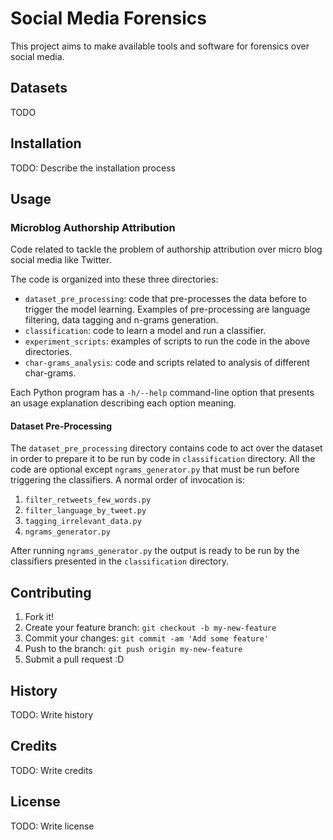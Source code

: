 # Social Media Forensics

This project aims to make available tools and software for forensics over social media.

## Datasets

TODO

## Installation

TODO: Describe the installation process

## Usage

### Microblog Authorship Attribution

Code related to tackle the problem of authorship attribution over micro blog social media like Twitter.

The code is organized into these three directories:

* `dataset_pre_processing`: code that pre-processes the data before to trigger the model learning. Examples of pre-processing are language filtering, data tagging and n-grams generation.
* `classification`: code to learn a model and run a classifier.
* `experiment_scripts`: examples of scripts to run the code in the above directories.
* `char-grams_analysis`: code and scripts related to analysis of different char-grams.

Each Python program has a `-h/--help` command-line option that presents an usage explanation describing each option meaning.

#### Dataset Pre-Processing

The `dataset_pre_processing` directory contains code to act over the dataset in order to prepare it to be run by code in `classification` directory. All the code are optional except `ngrams_generator.py` that must be run before triggering the classifiers. A normal order of invocation is:

1. `filter_retweets_few_words.py`
2. `filter_language_by_tweet.py`
3. `tagging_irrelevant_data.py`
4. `ngrams_generator.py`

After running `ngrams_generator.py` the output is ready to be run by the classifiers presented in the `classification` directory.


## Contributing

1. Fork it!
2. Create your feature branch: `git checkout -b my-new-feature`
3. Commit your changes: `git commit -am 'Add some feature'`
4. Push to the branch: `git push origin my-new-feature`
5. Submit a pull request :D

## History

TODO: Write history

## Credits

TODO: Write credits

## License

TODO: Write license
